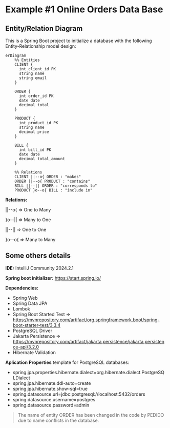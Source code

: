 # Example #1 Online Orders Data Base

## Entity/Relation Diagram

This is a Spring Boot project to initialize a database with the following Entity-Relationship model design:

```mermaid
erDiagram
    %% Entities
    CLIENT {
      int client_id PK
      string name
      string email
    }

    ORDER {
      int order_id PK
      date date
      decimal total
    }

    PRODUCT {
      int product_id PK
      string name
      decimal price
    }

    BILL {
      int bill_id PK
      date date
      decimal total_amount
    }

    %% Relations
    CLIENT ||--o{ ORDER : "makes"
    ORDER ||--o{ PRODUCT : "contains"
    BILL ||--|| ORDER : "corresponds to"
    PRODUCT }o--o{ BILL : "include in"
```
**Relations:**

||--o{ => One to Many

}o--|| => Many to One

||--|| => One to One

}o--o{ => Many to Many

## Some others details

**IDE:** IntelliJ Community 2024.2.1

**Spring boot initializer:** https://start.spring.io/

**Dependencies:**

- Spring Web
- Spring Data JPA
- Lombok
- Spring Boot Started Test => https://mvnrepository.com/artifact/org.springframework.boot/spring-boot-starter-test/3.3.4
- PostgreSQL Driver
- Jakarta Persistence => https://mvnrepository.com/artifact/jakarta.persistence/jakarta.persistence-api/3.2.0
- Hibernate Validation

**Aplication Properties** template for PostgreSQL databases:

- spring.jpa.properties.hibernate.dialect=org.hibernate.dialect.PostgreSQLDialect
- spring.jpa.hibernate.ddl-auto=create
- spring.jpa.hibernate.show-sql=true
- spring.datasource.url=jdbc:postgresql://localhost:5432/orders
- spring.datasource.username=postgres
- spring.datasource.password=admin

> The name of entity ORDER has been changed in the code by PEDIDO due to name conflicts in the database.
